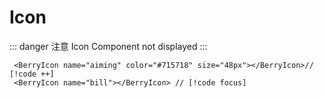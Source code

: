 <script setup>
</script>

# Icon

::: danger 注意
Icon Component not displayed
:::

```js{2}
 <BerryIcon name="aiming" color="#715718" size="48px"></BerryIcon>// [!code ++]
 <BerryIcon name="bill"></BerryIcon> // [!code focus]
```

<BerryIcon name="aiming" color="#715718" size="48px"></BerryIcon>
<BerryIcon name="bill"></BerryIcon>
